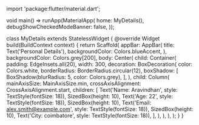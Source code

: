 import 'package:flutter/material.dart';

void main() => runApp(MaterialApp(
      home: MyDetails(),
      debugShowCheckedModeBanner: false,
    ));

class MyDetails extends StatelessWidget {
  @override
  Widget build(BuildContext context) {
    return Scaffold(
      appBar: AppBar(
        title: Text('Personal Details'),
        backgroundColor: Colors.blueAccent,
      ),
      backgroundColor: Colors.grey[200],
      body: Center(
        child: Container(
          padding: EdgeInsets.all(20),
          width: 300,
          decoration: BoxDecoration(
            color: Colors.white,
            borderRadius: BorderRadius.circular(12),
            boxShadow: [
              BoxShadow(blurRadius: 5, color: Colors.grey),
            ],
          ),
          child: Column(
            mainAxisSize: MainAxisSize.min,
            crossAxisAlignment: CrossAxisAlignment.start,
            children: [
              Text('Name: Aravindhan', style: TextStyle(fontSize: 18)),
              SizedBox(height: 10),
              Text('Age: 22', style: TextStyle(fontSize: 18)),
              SizedBox(height: 10),
              Text('Email: alex.smith@example.com', style: TextStyle(fontSize: 18)),
              SizedBox(height: 10),
              Text('City: coimbatore', style: TextStyle(fontSize: 18)),
            ],
          ),
        ),
      ),
    );
  }
}
